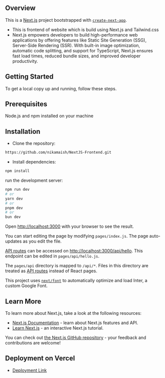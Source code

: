 ## Overview
This is a [Next.js](https://nextjs.org/) project bootstrapped with [`create-next-app`](https://github.com/vercel/next.js/tree/canary/packages/create-next-app).

- This is frontend of website which is build using Next.js and Tailwind.css
- Next.js empowers developers to build high-performance web applications by offering features like Static Site Generation (SSG), Server-Side Rendering (SSR). With built-in image optimization, automatic code splitting, and support for TypeScript, Next.js ensures fast load times, reduced bundle sizes, and improved developer productivity. 

## Getting Started
To get a local copy up and running, follow these steps.

## Prerequisites
Node.js and npm installed on your machine

## Installation
- Clone the repository:

```bash
https://github.com/nikamaish/NextJS-Frontend.git
```
- Install dependencies:
```bash
npm install
```
 
run the development server:

```bash
npm run dev
# or
yarn dev
# or
pnpm dev
# or
bun dev
```

Open [http://localhost:3000](http://localhost:3000) with your browser to see the result.

You can start editing the page by modifying `pages/index.js`. The page auto-updates as you edit the file.

[API routes](https://nextjs.org/docs/api-routes/introduction) can be accessed on [http://localhost:3000/api/hello](http://localhost:3000/api/hello). This endpoint can be edited in `pages/api/hello.js`.

The `pages/api` directory is mapped to `/api/*`. Files in this directory are treated as [API routes](https://nextjs.org/docs/api-routes/introduction) instead of React pages.

This project uses [`next/font`](https://nextjs.org/docs/basic-features/font-optimization) to automatically optimize and load Inter, a custom Google Font.

## Learn More

To learn more about Next.js, take a look at the following resources:

- [Next.js Documentation](https://nextjs.org/docs) - learn about Next.js features and API.
- [Learn Next.js](https://nextjs.org/learn) - an interactive Next.js tutorial.

You can check out [the Next.js GitHub repository](https://github.com/vercel/next.js/) - your feedback and contributions are welcome!

## Deployment on Vercel

- [Deployment Link](https://next-js-frontend-lilac.vercel.app/)

